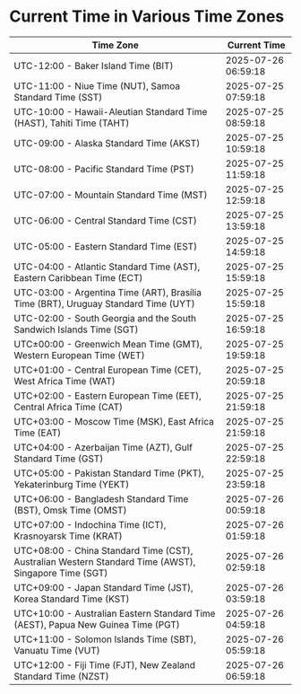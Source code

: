# Current Time in Various Time Zones

| Time Zone | Current Time |
|-----------|--------------|
| UTC-12:00 - Baker Island Time (BIT) | 2025-07-26 06:59:18 |
| UTC-11:00 - Niue Time (NUT), Samoa Standard Time (SST) | 2025-07-25 07:59:18 |
| UTC-10:00 - Hawaii-Aleutian Standard Time (HAST), Tahiti Time (TAHT) | 2025-07-25 08:59:18 |
| UTC-09:00 - Alaska Standard Time (AKST) | 2025-07-25 10:59:18 |
| UTC-08:00 - Pacific Standard Time (PST) | 2025-07-25 11:59:18 |
| UTC-07:00 - Mountain Standard Time (MST) | 2025-07-25 12:59:18 |
| UTC-06:00 - Central Standard Time (CST) | 2025-07-25 13:59:18 |
| UTC-05:00 - Eastern Standard Time (EST) | 2025-07-25 14:59:18 |
| UTC-04:00 - Atlantic Standard Time (AST), Eastern Caribbean Time (ECT) | 2025-07-25 15:59:18 |
| UTC-03:00 - Argentina Time (ART), Brasília Time (BRT), Uruguay Standard Time (UYT) | 2025-07-25 15:59:18 |
| UTC-02:00 - South Georgia and the South Sandwich Islands Time (SGT) | 2025-07-25 16:59:18 |
| UTC±00:00 - Greenwich Mean Time (GMT), Western European Time (WET) | 2025-07-25 19:59:18 |
| UTC+01:00 - Central European Time (CET), West Africa Time (WAT) | 2025-07-25 20:59:18 |
| UTC+02:00 - Eastern European Time (EET), Central Africa Time (CAT) | 2025-07-25 21:59:18 |
| UTC+03:00 - Moscow Time (MSK), East Africa Time (EAT) | 2025-07-25 21:59:18 |
| UTC+04:00 - Azerbaijan Time (AZT), Gulf Standard Time (GST) | 2025-07-25 22:59:18 |
| UTC+05:00 - Pakistan Standard Time (PKT), Yekaterinburg Time (YEKT) | 2025-07-25 23:59:18 |
| UTC+06:00 - Bangladesh Standard Time (BST), Omsk Time (OMST) | 2025-07-26 00:59:18 |
| UTC+07:00 - Indochina Time (ICT), Krasnoyarsk Time (KRAT) | 2025-07-26 01:59:18 |
| UTC+08:00 - China Standard Time (CST), Australian Western Standard Time (AWST), Singapore Time (SGT) | 2025-07-26 02:59:18 |
| UTC+09:00 - Japan Standard Time (JST), Korea Standard Time (KST) | 2025-07-26 03:59:18 |
| UTC+10:00 - Australian Eastern Standard Time (AEST), Papua New Guinea Time (PGT) | 2025-07-26 04:59:18 |
| UTC+11:00 - Solomon Islands Time (SBT), Vanuatu Time (VUT) | 2025-07-26 05:59:18 |
| UTC+12:00 - Fiji Time (FJT), New Zealand Standard Time (NZST) | 2025-07-26 06:59:18 |
